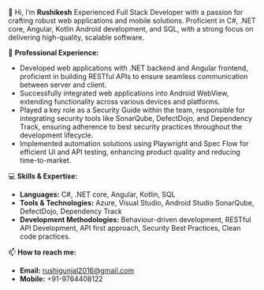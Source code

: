 👋 Hi, I’m **Rushikesh** Experienced Full Stack Developer with a passion for crafting robust web applications and mobile solutions. Proficient in C#, .NET core, Angular, Kotlin Android development, and SQL, with a strong focus on delivering high-quality, scalable software.

💼 **Professional Experience:**
- Developed web applications with .NET backend and Angular frontend, proficient in building RESTful APIs to ensure seamless communication between server and client.
- Successfully integrated web applications into Android WebView, extending functionality across various devices and platforms.
- Played a key role as a Security Guide within the team, responsible for integrating security tools like SonarQube, DefectDojo, and Dependency Track, ensuring adherence to best security practices throughout the development lifecycle.
- Implemented automation solutions using Playwright and Spec Flow for efficient UI and API testing, enhancing product quality and reducing time-to-market.

💻 **Skills & Expertise:**
- **Languages:** C#, .NET core, Angular, Kotlin, SQL
- **Tools & Technologies:** Azure, Visual Studio, Android Studio SonarQube, DefectDojo, Dependency Track
- **Development Methodologies:** Behaviour-driven development, RESTful API Development, API first approach, Security Best Practices, Clean code practices.

📫 **How to reach me:**  
- **Email:** rushigunjal2016@gmail.com  
- **Mobile:** +91-9764408122

